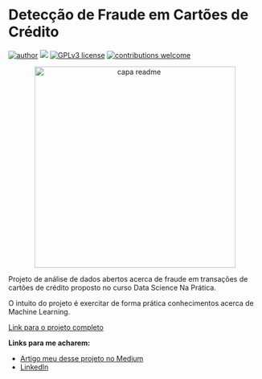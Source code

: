 # Detecção de Fraude em Cartões de Crédito

[![author](https://img.shields.io/badge/author-GuilhermeCarvalho-red.svg)](https://www.linkedin.com/in/guilherme-carvalho08/) [![](https://img.shields.io/badge/python-3.7+-blue.svg)](https://www.python.org/downloads/release/python-365/) [![GPLv3 license](https://img.shields.io/badge/License-GPLv3-blue.svg)](http://perso.crans.org/besson/LICENSE.html) [![contributions welcome](https://img.shields.io/badge/contributions-welcome-brightgreen.svg?style=flat)](https://github.com/rafaelnduarte/portfolio/issues)

<p align="center">
  <img src="https://images.unsplash.com/photo-1537724326059-2ea20251b9c8?ixlib=rb-1.2.1&ixid=MnwxMjA3fDB8MHxwaG90by1wYWdlfHx8fGVufDB8fHx8&auto=format&fit=crop&w=1176&q=80" alt="capa readme"height=400px >
</p>

Projeto de análise de dados abertos acerca de fraude em transações de cartões de crédito proposto no curso Data Science Na Prática.

O intuito do projeto é exercitar de forma prática conhecimentos acerca de Machine Learning.

[Link para o projeto completo](https://github.com/GuilhermeCarv/Fraude-Cartao-de-Credito/blob/main/Detec%C3%A7%C3%A3o_de_Fraude_em_Cart%C3%B5es_de_Cr%C3%A9dito.ipynb)

**Links para me acharem:**
* [Artigo meu desse projeto no Medium](https://medium.com/@guilherme_carvalho/)
* [LinkedIn](https://www.linkedin.com/in/guilherme-carvalho08/)

